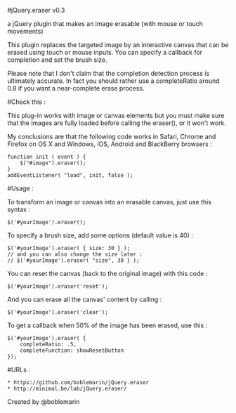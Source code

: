 #jQuery.eraser v0.3

a jQuery plugin that makes an image erasable (with mouse or touch movements)

This plugin replaces the targeted image by an interactive canvas that can be erased using touch or mouse inputs. You can specify a callback for completion and set the brush size.

Please note that I don't claim that the completion detection process is ultimately accurate. In fact you should rather use a completeRatio around 0.8 if you want a near-complete erase process. 



#Check this :

This plug-in works with image or canvas elements but you must make sure that the images are fully loaded before calling the eraser(), or it won't work.


My conclusions are that the following code works in Safari, Chrome and Firefox on OS X and Windows, iOS, Android and BlackBerry browsers :


	function init ( event ) {
		$("#image").eraser();
	}
	addEventListener( "load", init, false );



#Usage :


To transform an image or canvas into an erasable canvas, just use this syntax :

	$('#yourImage').eraser();

	
To specify a brush size, add some options (default value is 40) :

	$('#yourImage').eraser( { size: 30 } );
	// and you can also change the size later :
	// $('#yourImage').eraser( "size", 30 } );


You can reset the canvas (back to the original image) with this code :

	$('#yourImage').eraser('reset');


And you can erase all the canvas' content by calling :

	$('#yourImage').eraser('clear');
	
	
To get a callback when 50% of the image has been erased, use this :
	
	$('#yourImage').eraser( {
		completeRatio: .5,
		completeFunction: showResetButton
	});


	
#URLs :

	* https://github.com/boblemarin/jQuery.eraser
	* http://minimal.be/lab/jQuery.eraser/


Created by @boblemarin